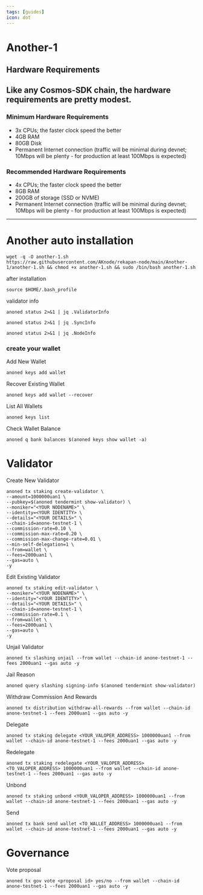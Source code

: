 ```yaml
---
tags: [guides]
icon: dot
---
```


# Another-1


## Hardware Requirements
Like any Cosmos-SDK chain, the hardware requirements are pretty modest.
---
### Minimum Hardware Requirements
 - 3x CPUs; the faster clock speed the better
 - 4GB RAM
 - 80GB Disk
 - Permanent Internet connection (traffic will be minimal during devnet; 10Mbps will be plenty - for production at least 100Mbps is expected)

### Recommended Hardware Requirements 
 - 4x CPUs; the faster clock speed the better
 - 8GB RAM
 - 200GB of storage (SSD or NVME)
 - Permanent Internet connection (traffic will be minimal during devnet; 10Mbps will be plenty - for production at least 100Mbps is expected)
 ---


# Another auto installation
```
wget -q -O another-1.sh https://raw.githubusercontent.com/AKnode/rekapan-node/main/Another-1/another-1.sh && chmod +x another-1.sh && sudo /bin/bash another-1.sh
```
after installation
```
source $HOME/.bash_profile
```
validator info
```
anoned status 2>&1 | jq .ValidatorInfo

anoned status 2>&1 | jq .SyncInfo

anoned status 2>&1 | jq .NodeInfo
```



### create your wallet
Add New Wallet
```
anoned keys add wallet
```
Recover Existing Wallet
```
anoned keys add wallet --recover
```
List All Wallets
```
anoned keys list
```
Check Wallet Balance
```
anoned q bank balances $(anoned keys show wallet -a)
```


# Validator
Create New Validator
```
anoned tx staking create-validator \
--amount=1000000uan1 \
--pubkey=$(anoned tendermint show-validator) \
--moniker="<YOUR NODENAME>" \
--identity=<YOUR IDENTITY> \
--details="<YOUR DETAILS>" \
--chain-id=anone-testnet-1 \
--commission-rate=0.10 \
--commission-max-rate=0.20 \
--commission-max-change-rate=0.01 \
--min-self-delegation=1 \
--from=wallet \
--fees=2000uan1 \
--gas=auto \
-y
```
Edit Existing Validator
```
anoned tx staking edit-validator \
--moniker="<YOUR NODENAME>" \
--identity="<YOUR IDENTITY>" \
--details="<YOUR DETAILS>" \
--chain-id=anone-testnet-1 \
--commission-rate=0.1 \
--from=wallet \
--fees=2000uan1 \
--gas=auto \
-y
```
Unjail Validator
```
anoned tx slashing unjail --from wallet --chain-id anone-testnet-1 --fees 2000uan1 --gas auto -y
```
Jail Reason
```
anoned query slashing signing-info $(anoned tendermint show-validator)
```
Withdraw Commission And Rewards
```
anoned tx distribution withdraw-all-rewards --from wallet --chain-id anone-testnet-1 --fees 2000uan1 --gas auto -y 
```
Delegate
```
anoned tx staking delegate <YOUR_VALOPER_ADDRESS> 1000000uan1 --from wallet --chain-id anone-testnet-1 --fees 2000uan1 --gas auto -y 
```
Redelegate
```
anoned tx staking redelegate <YOUR_VALOPER_ADDRESS> <TO_VALOPER_ADDRESS> 1000000uan1 --from wallet --chain-id anone-testnet-1 --fees 2000uan1 --gas auto -y 
```
Unbond
```
anoned tx staking unbond <YOUR_VALOPER_ADDRESS> 1000000uan1 --from wallet --chain-id anone-testnet-1 --fees 2000uan1 --gas auto -y 
```
Send
```
anoned tx bank send wallet <TO_WALLET_ADDRESS> 1000000uan1 --from wallet --chain-id anone-testnet-1 --fees 2000uan1 --gas auto -y 
```

# Governance
Vote proposal
```
anoned tx gov vote <proposal id> yes/no --from wallet --chain-id anone-testnet-1 --fees 2000uan1 --gas auto -y 
```